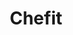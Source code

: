 ---
title: Chefit
crosslinks:
- KitchenConfidential
- chefknives
- CulinaryPlating
- kitchenconfidential
- maui
- lifelong_learning
- AskCulinary
- ramen
- thatpeelingfeeling
- food
- Cooking
- dogs
- Portland
- BreadMachines
---